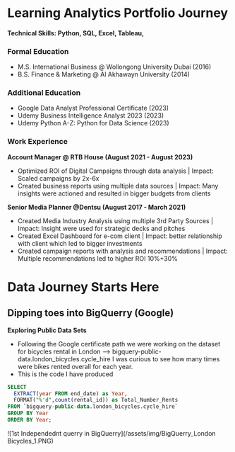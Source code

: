 # Learning Analytics Portfolio Journey

#### Technical Skills: Python, SQL, Excel, Tableau, 

### Formal Education
- M.S. International Business @ Wollongong University Dubai (2016)
- B.S. Finance & Marketing @ Al Akhawayn University (2014)


### Additional Education
- Google Data Analyst Professional Certificate (2023)
- Udemy Business Intelligence Analyst 2023 (2023)
- Udemy Python A-Z: Python for Data Science (2023)

### Work Experience
**Account Manager @ RTB House (August 2021 - August 2023)**
- Optimized ROI of Digital Campaigns through data analysis | Impact: Scaled campaigns by 2x-6x
- Created business reports using multiple data sources | Impact: Many insights were actioned and resulted in bigger budgets from clients
  

**Senior Media Planner @Dentsu (August 2017 - March 2021)**
- Created Media Industry Analysis using multiple 3rd Party Sources | Impact: Insight were used for strategic decks and pitches
- Created Excel Dashboard for e-com client | Impact: better relationship with client which led to bigger investments
- Created campaign reports with analysis and recommendations | Impact: Multiple recommendations led to higher ROI 10%+30%


# Data Journey Starts Here 

## Dipping toes into BigQuerry (Google)
**Exploring Public Data Sets**
- Following the Google certificate path we were working on the dataset for bicycles rental in London --> bigquery-public-data.london_bicycles.cycle_hire
  I was curious to see how many times were bikes rented overall for each year.  
 - This is the code I have produced 
```SQL
SELECT 
  EXTRACT(year FROM end_date) as Year,
  FORMAT("%'d",count(rental_id)) as Total_Number_Rents
FROM `bigquery-public-data.london_bicycles.cycle_hire` 
GROUP BY Year
ORDER BY Year;
```

![1st Independednt querry in BigQuerry](/assets/img/BigQuerry_London Bicycles_1.PNG)
